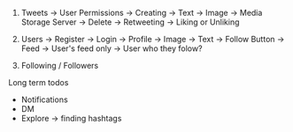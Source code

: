 1. Tweets
    -> User Permissions
      -> Creating
          -> Text
          -> Image -> Media Storage Server
      -> Delete
      -> Retweeting
      -> Liking or Unliking

2. Users
    -> Register
    -> Login
    -> Profile
        -> Image
        -> Text
        -> Follow Button
    -> Feed
        -> User's feed only
        -> User who they folow?


3. Following / Followers

Long term todos
- Notifications
- DM
- Explore -> finding hashtags
